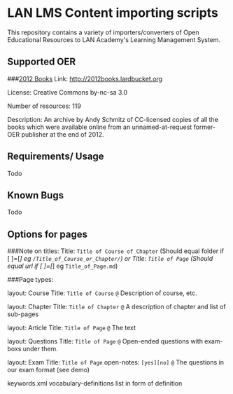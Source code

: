 LAN LMS Content importing scripts 
=======
This repository contains a variety of importers/converters of Open Educational Resources to LAN Academy's Learning Management System. 

Supported OER
--------
###[2012 Books](http://2012books.lardbucket.org)
Link: http://2012books.lardbucket.org

License: Creative Commons by-nc-sa 3.0

Number of resources: 119

Description: An archive by Andy Schmitz of CC-licensed copies of all the books which were available online from an unnamed-at-request former-OER publisher at the end of 2012. 


Requirements/ Usage
------------
Todo


Known Bugs
-----------
Todo

Options for pages
-----------------

###Note on titles: 
Title: `Title of Course of Chapter` (Should equal folder if [ ]=[_] eg `/Title_of_Course_or_Chapter/`)
or
Title: `Title of Page` (Should equal url if [ ]=[_] eg `Title_of_Page.md`)

###Page types:

layout: Course
Title: `Title of Course` 
`@` Description of course, etc.

layout: Chapter
Title: `Title of Chapter` 
`@` A description of chapter and list of sub-pages

layout: Article
Title: `Title of Page` 
`@` The text

layout: Questions
Title: `Title of Page` 
`@` Open-ended questions with exam-boxs under them.

layout: Exam
Title: `Title of Page` 
open-notes: `[yes][no]` 
`@` The questions in our exam format (see demo)

keywords.xml
vocabulary-definitions list in form of <title>word</title><text>definition</text>